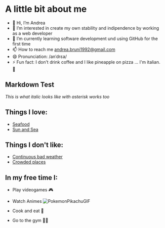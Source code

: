 # A little bit about me 

- 👋 Hi, I’m Andrea
- 👀 I’m interested in create my own stability and indipendence by working as a web developer
- 🌱 I’m currently learning software development und using GitHub for the first time 
- 📫 How to reach me andrea.bruni1992@gmail.com
- 😄 Pronunciation: /anˈdrɛa/
- ⚡ Fun fact: I don't drink coffee and I like pineapple on pizza ... I'm italian. 👺

## Markdown Test 

_This is what italic looks like_ *with asterisk works too*

## Things I love:
* [Seafood](https://www.licious.in/blog/wp-content/uploads/2022/02/shutterstock_1773695441-min.jpg)
* [Sun and Sea](https://hips.hearstapps.com/hmg-prod/images/champagne-beach-espiritu-santo-island-vanuatu-royalty-free-image-1655672510.jpg?crop=1.00xw:0.755xh;0,0.173xh&resize=1200:*) 

## Things I don't like: 
* [Continuous bad weather](https://www.dtctoday.com/wp-content/uploads/2018/05/ian-froome-362138-unsplash.png) 
* [Crowded places](https://ihplb.b-cdn.net/wp-content/uploads/2017/12/Allahabad-during-the-Maha-Kumbh-Mela.jpg) 


## In my free time I:

* Play videogames 🎮
* Watch Animes ![PokemonPikachuGIF](https://github.com/ndrbn0/ndrbn0/assets/168083201/b8feb383-d56f-4770-8ace-3b6ee2f531b4)

* Cook and eat 🥘
* Go to the gym 🏋🏼
